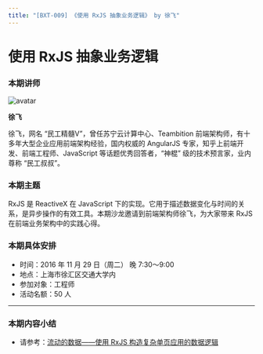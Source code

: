 ```yaml
---
title: "[BXT-009] 《使用 RxJS 抽象业务逻辑》 by 徐飞"
---
```


# 使用 RxJS 抽象业务逻辑

### 本期讲师

![avatar](https://cloud.githubusercontent.com/assets/159840/20593809/ad919e28-b26e-11e6-9738-8d74d7c02e41.jpg)

**徐飞**

徐飞，网名 “民工精髓V”，曾任苏宁云计算中心、Teambition 前端架构师，有十多年大型企业应用前端架构经验，国内权威的 AngularJS 专家，知乎上前端开发、前端工程师、JavaScript 等话题优秀回答者，“神棍” 级的技术预言家，业内尊称 “民工叔叔”。


### 本期主题

RxJS 是 ReactiveX 在 JavaScript 下的实现。它用于描述数据变化与时间的关系，是异步操作的有效工具。本期沙龙邀请到前端架构师徐飞，为大家带来 RxJS 在前端业务架构中的实践心得。


### 本期具体安排

* 时间：2016 年 11 月 29 日（周二） 晚 7:30～9:00
* 地点：上海市徐汇区交通大学内
* 参加对象：工程师
* 活动名额：50 人

***

### 本期内容小结

* 请参考：[流动的数据——使用 RxJS 构造复杂单页应用的数据逻辑](https://zhuanlan.zhihu.com/p/23305264)
